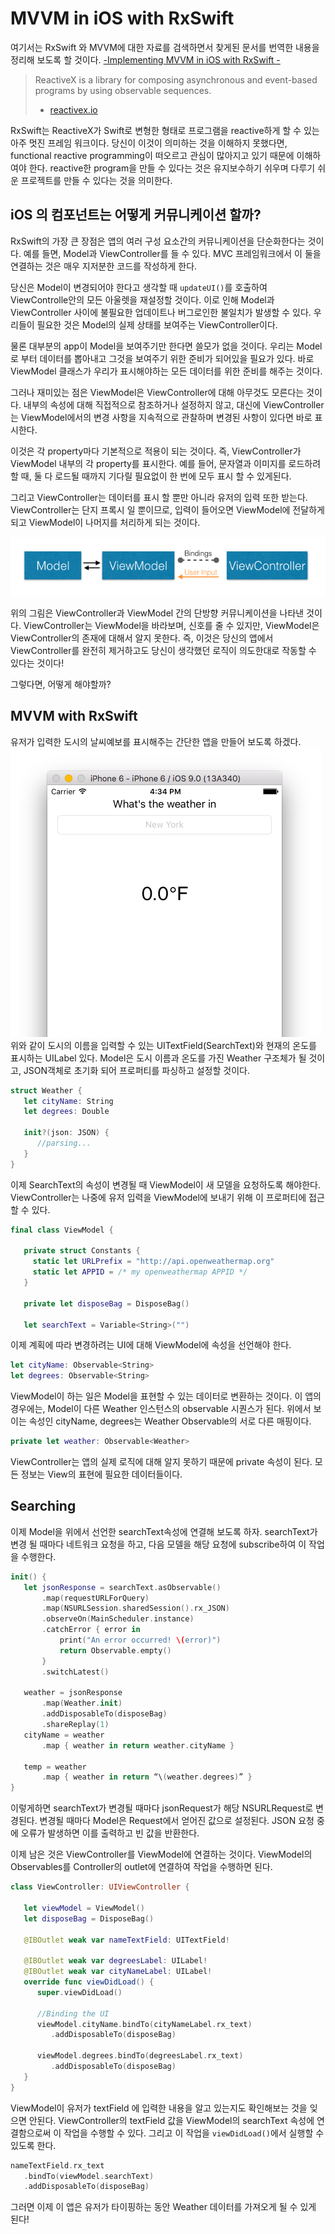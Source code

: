 # MVVM in iOS with RxSwift
여기서는 RxSwift 와 MVVM에 대한 자료를 검색하면서 찾게된 문서를 번역한 내용을 정리해 보도록 할 것이다. 
[-Implementing MVVM in iOS with RxSwift -](https://medium.cobeisfresh.com/implementing-mvvm-in-ios-with-rxswift-updated-for-swift-2-51cc3ef7edb3)

> ReactiveX is a library for composing asynchronous and event-based programs by using observable sequences. 
> - [reactivex.io](http://reactivex.io/)

RxSwift는 ReactiveX가 Swift로 변형한 형태로 프로그램을 reactive하게 할 수 있는 아주 멋진 프레임 워크이다. 당신이 이것이 의미하는 것을 이해하지 못했다면, functional reactive programming이 떠오르고 관심이 많아지고 있기 때문에 이해하여야 한다. reactive한 program을 만들 수 있다는 것은 유지보수하기 쉬우며 다루기 쉬운 프로젝트를 만들 수 있다는 것을 의미한다. 

## iOS 의 컴포넌트는 어떻게 커뮤니케이션 할까?
RxSwift의 가장 큰 장점은 앱의 여러 구성 요소간의 커뮤니케이션을 단순화한다는 것이다. 예를 들면, Model과 ViewController를 들 수 있다. MVC 프레임워크에서 이 둘을 연결하는 것은 매우 지저분한 코드를 작성하게 한다. 

당신은 Model이 변경되어야 한다고 생각할 때 `updateUI()`를 호출하여 ViewControlle안의 모든 아울렛을 재설정할 것이다. 이로 인해 Model과 ViewController 사이에 불필요한 업데이트나 버그로인한 불일치가 발생할 수 있다. 우리들이 필요한 것은 Model의 실제 상태를 보여주는 ViewController이다. 

물론 대부분의 app이 Model을 보여주기만 한다면 쓸모가 없을 것이다. 우리는 Model로 부터 데이터를 뽑아내고 그것을 보여주기 위한 준비가 되어있을 필요가 있다. 바로 ViewModel 클래스가 우리가 표시해야하는 모든 데이터를 위한 준비를 해주는 것이다.

그러나 재미있는 점은 ViewModel은 ViewController에 대해 아무것도 모른다는 것이다. 내부의 속성에 대해 직접적으로 참조하거나 설정하지 않고, 대신에 ViewController 는 ViewModel에서의 변경 사항을 지속적으로 관찰하며 변경된 사항이 있다면 바로 표시한다.

이것은 각 property마다 기본적으로 적용이 되는 것이다. 즉, ViewController가 ViewModel 내부의 각 property를 표시한다. 예를 들어, 문자열과 이미지를 로드하려 할 때, 둘 다 로드될 때까지 기다릴 필요없이 한 번에 모두 표시 할 수 있게된다.

그리고 ViewController는 데이터를 표시 할 뿐만 아니라 유저의 입력 또한 받는다. ViewController는 단지 프록시 일 뿐이므로, 입력이 들어오면 ViewModel에 전달하게 되고 ViewModel이 나머지를 처리하게 되는 것이다.

![Figure_1](../images/viewmodel.png)

위의 그림은 ViewController과 ViewModel 간의 단방향 커뮤니케이션을 나타낸 것이다. ViewController는 ViewModel을 바라보며, 신호를 줄 수 있지만, ViewModel은 ViewController의 존재에 대해서 알지 못한다. 즉, 이것은 당신의 앱에서 ViewController를 완전히 제거하고도 당신이 생각했던 로직이 의도한대로 작동할 수 있다는 것이다!

그렇다면, 어떻게 해야할까?

## MVVM with RxSwift
유저가 입력한 도시의 날씨예보를 표시해주는 간단한 앱을 만들어 보도록 하겠다.
![Figure_2](../images/weatherApp.png)
위와 같이 도시의 이름을 입력할 수 있는 UITextField(SearchText)와 현재의 온도를 표시하는 UILabel 있다. Model은 도시 이름과 온도를 가진 Weather 구조체가 될 것이고, JSON객체로 초기화 되어 프로퍼티를 파싱하고 설정할 것이다.
```swift
struct Weather {
   let cityName: String
   let degrees: Double
 
   init?(json: JSON) {
      //parsing...
   }
}
```

이제 SearchText의 속성이 변경될 때 ViewModel이 새 모델을 요청하도록 해야한다. ViewController는 나중에 유저 입력을 ViewModel에 보내기 위해 이 프로퍼티에 접근 할 수 있다. 

```swift 
final class ViewModel {
 
   private struct Constants {
     static let URLPrefix = "http://api.openweathermap.org"
     static let APPID = /* my openweathermap APPID */
   }
 
   private let disposeBag = DisposeBag()
 
   let searchText = Variable<String>("")
```

이제 계획에 따라 변경하려는 UI에 대해 ViewModel에 속성을 선언해야 한다. 

```swift
let cityName: Observable<String>
let degrees: Observable<String>
```
ViewModel이 하는 일은 Model을 표현할 수 있는 데이터로 변환하는 것이다. 이 앱의 경우에는, Model이 다른 Weather 인스턴스의 observable 시퀀스가 된다. 위에서 보이는 속성인 cityName, degrees는 Weather Observable의 서로 다른 매핑이다.

```swift
private let weather: Observable<Weather>
```
ViewController는 앱의 실제 로직에 대해 알지 못하기 때문에 private 속성이 된다. 모든 정보는 View의 표현에 필요한 데이터들이다.


## Searching
이제 Model을 위에서 선언한 searchText속성에 연결해 보도록 하자. searchText가 변경 될 때마다 네트워크 요청을 하고, 다음 모델을 해당 요청에 subscribe하여 이 작업을 수행한다.

```swift 
init() {
   let jsonResponse = searchText.asObservable()
       .map(requestURLForQuery)
       .map(NSURLSession.sharedSession().rx_JSON)
       .observeOn(MainScheduler.instance)
       .catchError { error in
           print("An error occurred! \(error)")
           return Observable.empty()
       }
       .switchLatest()
        
   weather = jsonResponse
       .map(Weather.init)
       .addDisposableTo(disposeBag)
       .shareReplay(1)
   cityName = weather
       .map { weather in return weather.cityName }
 
   temp = weather
       .map { weather in return “\(weather.degrees)” }
}
```
이렇게하면 searchText가 변경될 때마다 jsonRequest가 해당 NSURLRequest로 변경된다. 변경될 때마다 Model은 Request에서 얻어진 값으로 설정된다. JSON 요청 중에 오류가 발생하면 이를 출력하고 빈 값을 반환한다. 

이제 남은 것은 ViewController를 ViewModel에 연결하는 것이다. ViewModel의 Observables를 Controller의 outlet에 연결하여 작업을 수행하면 된다.

```swift 
class ViewController: UIViewController {
 
   let viewModel = ViewModel()
   let disposeBag = DisposeBag()
 
   @IBOutlet weak var nameTextField: UITextField!
 
   @IBOutlet weak var degreesLabel: UILabel!
   @IBOutlet weak var cityNameLabel: UILabel!
   override func viewDidLoad() {
      super.viewDidLoad()
 
      //Binding the UI
      viewModel.cityName.bindTo(cityNameLabel.rx_text)
         .addDisposableTo(disposeBag)
 
      viewModel.degrees.bindTo(degreesLabel.rx_text)
         .addDisposableTo(disposeBag)
   }
}
```
ViewModel이 유저가 textField 에 입력한 내용을 알고 있는지도 확인해보는 것을 잊으면 안된다. ViewController의 textField 값을 ViewModel의 searchText 속성에 연결함으로써 이 작업을 수행할 수 있다. 그리고 이 작업을 `viewDidLoad()`에서 실행할 수 있도록 한다. 

```swift 
nameTextField.rx_text
   .bindTo(viewModel.searchText)
   .addDisposableTo(disposeBag)
```

그러면 이제 이 앱은 유저가 타이핑하는 동안 Weather 데이터를 가져오게 될 수 있게 된다!
























